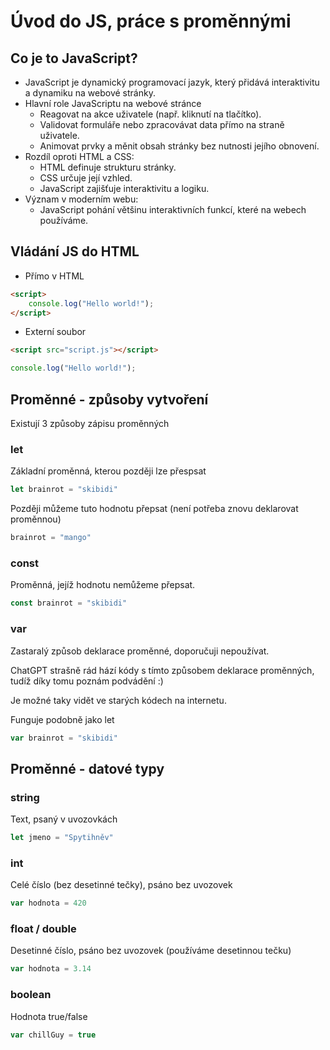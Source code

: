 # Úvod do JS, práce s proměnnými
## Co je to JavaScript?

* JavaScript je dynamický programovací jazyk, který přidává interaktivitu a dynamiku na webové stránky.
* Hlavní role JavaScriptu na webové stránce
    * Reagovat na akce uživatele (např. kliknutí na tlačítko).
    * Validovat formuláře nebo zpracovávat data přímo na straně uživatele.
    * Animovat prvky a měnit obsah stránky bez nutnosti jejího obnovení.
* Rozdíl oproti HTML a CSS:
    * HTML definuje strukturu stránky.
    * CSS určuje její vzhled.
    * JavaScript zajišťuje interaktivitu a logiku.
* Význam v moderním webu:
    * JavaScript pohání většinu interaktivních funkcí, které na webech používáme.

## Vládání JS do HTML
* Přímo v HTML
```HTML
<script>
    console.log("Hello world!");
</script>    
```

* Externí soubor
```HTML
<script src="script.js"></script>
```
```JavaScript
console.log("Hello world!");
```

## Proměnné - způsoby vytvoření

Existují 3 způsoby zápisu proměnných

### let
Základní proměnná, kterou později lze přespsat

```JavaScript
let brainrot = "skibidi"
```

Později můžeme tuto hodnotu přepsat (není potřeba znovu deklarovat proměnnou)

```JavaScript
brainrot = "mango"
```

### const

Proměnná, jejíž hodnotu nemůžeme přepsat.

```JavaScript
const brainrot = "skibidi"
```

### var

Zastaralý způsob deklarace proměnné, doporučuji nepoužívat.

ChatGPT strašně rád hází kódy s tímto způsobem deklarace proměnných, tudíž díky tomu poznám podvádění :)

Je možné taky vidět ve starých kódech na internetu.

Funguje podobně jako let

```JavaScript
var brainrot = "skibidi"
```

## Proměnné - datové typy

### string

Text, psaný v uvozovkách

```JavaScript
let jmeno = "Spytihněv"
```

### int

Celé číslo (bez desetinné tečky), psáno bez uvozovek

```JavaScript
var hodnota = 420
```

### float / double

Desetinné číslo, psáno bez uvozovek (používáme desetinnou tečku)

```JavaScript
var hodnota = 3.14
```

### boolean

Hodnota true/false

```JavaScript
var chillGuy = true
```